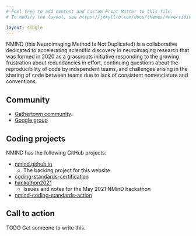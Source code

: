 ```yaml
---
# Feel free to add content and custom Front Matter to this file.
# To modify the layout, see https://jekyllrb.com/docs/themes/#overriding-theme-defaults

layout: single
---
```


NMIND (this Neuroimaging Method Is Not Duplicated) is a collaborative dedicated to accelerating scientific discovery in neuroimaging research that was formed in 2020 as a grassroots initiative responding to the growing frustration about redundancies in effort, continuing questions about the reproducibility of code by independent teams, and challenges arising in the sharing of code between teams due to lack of consistent nomenclature and conventions.

Community
----------

* [Gathertown community](https://www.google.com/url?q=https://gather.town/app/ESJPNXX7CVirKett/nmind).
* [Google group](https://groups.google.com/g/nmind)

Coding projects
---------------

NMIND has the following GitHub projects:

* [nmind.github.io](https://github.com/nmind/nmind.github.io)
  * The backing project for this website
* [coding-standards-certification](https://github.com/nmind/coding-standards-certification)
* [hackathon2021](https://github.com/nmind/hackathon2021)
  * Issues and notes for the May 2021 NMinD hackathon
* [nmind-coding-standards-action](https://github.com/nmind/nmind-coding-standards-action)

Call to action
--------------
TODO Get someone to write this.